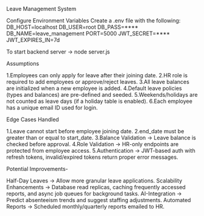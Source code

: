 Leave Management System

Configure Environment Variables
Create a .env file with the following:
DB_HOST=localhost
DB_USER=root
DB_PASS=****
DB_NAME=leave_management
PORT=5000
JWT_SECRET=****
JWT_EXPIRES_IN=7d

To start backend server -> node server.js

Assumptions

1.Employees can only apply for leave after their joining date.
2.HR role is required to add employees or approve/reject leaves.
3.All leave balances are initialized when a new employee is added.
4.Default leave policies (types and balances) are pre-defined and seeded.
5.Weekends/holidays are not counted as leave days (if a holiday table is enabled).
6.Each employee has a unique email ID used for login.


Edge Cases Handled

 1.Leave cannot start before employee joining date.
 2.end_date must be greater than or equal to start_date.
 3.Balance Validation → Leave balance is checked before approval.
 4.Role Validation → HR-only endpoints are protected from employee access.
 5.Authentication → JWT-based auth with refresh tokens, invalid/expired tokens return proper error messages.

 
 Potential Improvements-

 Half-Day Leaves → Allow more granular leave applications.
 Scalability Enhancements → Database read replicas, caching frequently accessed reports, and async job queues for background tasks.
 AI-Integration → Predict absenteeism trends and suggest staffing adjustments.
 Automated Reports → Scheduled monthly/quarterly reports emailed to HR.


